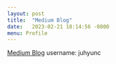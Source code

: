 ```yaml
---
layout: post
title:  "Medium Blog"
date:   2023-02-21 18:14:56 -0800
menu: Profile
---
```


[Medium Blog](https://medium.com/@juhyunc) username: juhyunc
